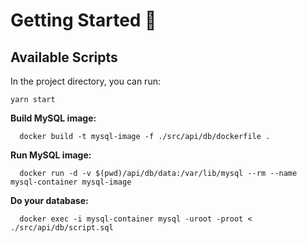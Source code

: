 # Getting Started 🚀


## Available Scripts

In the project directory, you can run:

`yarn start` 


**Build MySQL image:**

```
  docker build -t mysql-image -f ./src/api/db/dockerfile .
```

**Run MySQL image:**

```
  docker run -d -v $(pwd)/api/db/data:/var/lib/mysql --rm --name mysql-container mysql-image
``` 

**Do your database:**

```
  docker exec -i mysql-container mysql -uroot -proot < ./src/api/db/script.sql
```